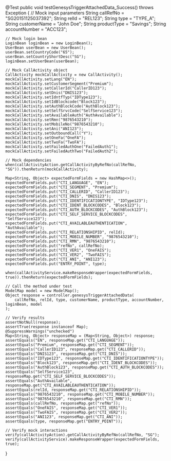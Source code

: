 @Test
public void testGenesysTriggerAttachedData_Success() throws Exception {
    // Mock input parameters
    String callRefNo = "SG20151125037392";
    String relId = "REL123";
    String type = "TYPE_A";
    String customerName = "John Doe";
    String productType = "Savings";
    String accountNumber = "ACC123";

    // Mock login bean
    LoginBean loginBean = new LoginBean();
    UserBean userBean = new UserBean();
    userBean.setCountryCode("65");
    userBean.setCountryShortDesc("SG");
    loginBean.setUserBean(userBean);

    // Mock CallActivity object
    CallActivity mockCallActivity = new CallActivity();
    mockCallActivity.setLang("EN");
    mockCallActivity.setCustomerSegment("Premium");
    mockCallActivity.setCallerId("CallerID123");
    mockCallActivity.setDnis("DNIS123");
    mockCallActivity.setIdntfTyp("IDType123");
    mockCallActivity.setIdBlockcode("Block123");
    mockCallActivity.setAuthBlockCode("AuthBlock123");
    mockCallActivity.setSelfSrvcCode("SelfService123");
    mockCallActivity.setAvailableAuth("AuthAvailable");
    mockCallActivity.setRmn("9876543210");
    mockCallActivity.setMobileNo("9876543210");
    mockCallActivity.setAni("ANI123");
    mockCallActivity.setOutboundCall("Y");
    mockCallActivity.setOneFa("OneFA");
    mockCallActivity.setTwoFa("TwoFA");
    mockCallActivity.setFailedAuthOne("FailedAuth1");
    mockCallActivity.setFailedAuthTwo("FailedAuth2");

    // Mock dependencies
    when(callActivityAction.getCallActivityByRefNo(callRefNo, "SG")).thenReturn(mockCallActivity);

    Map<String, Object> expectedFormFields = new HashMap<>();
    expectedFormFields.put("CTI_LANGUAGE", "EN");
    expectedFormFields.put("CTI_SEGMENT", "Premium");
    expectedFormFields.put("CTI_CALLERID", "CallerID123");
    expectedFormFields.put("CTI_DNIS", "DNIS123");
    expectedFormFields.put("CTI_IDENTIFICATIONTYPE", "IDType123");
    expectedFormFields.put("CTI_IDENT_BLOCKCODES", "Block123");
    expectedFormFields.put("CTI_AUTH_BLOCKCODES", "AuthBlock123");
    expectedFormFields.put("CTI_SELF_SERVICE_BLOCKCODES", "SelfService123");
    expectedFormFields.put("CTI_AVAILABLEAUTHENTICATION", "AuthAvailable");
    expectedFormFields.put("CTI_RELATIONSHIPID", relId);
    expectedFormFields.put("CTI_MOBILE_NUMBER", "9876543210");
    expectedFormFields.put("CTI_RMN", "9876543210");
    expectedFormFields.put("refNo", callRefNo);
    expectedFormFields.put("CTI_VER1", "OneFAIS");
    expectedFormFields.put("CTI_VER2", "TwoFAIS");
    expectedFormFields.put("CTI_ANI", "ANI123");
    expectedFormFields.put("ENTRY_POINT", type);

    when(callActivityService.makeResponseWrapper(expectedFormFields, true)).thenReturn(expectedFormFields);

    // Call the method under test
    ModelMap model = new ModelMap();
    Object response = controller.genesysTriggerAttachedData(
        callRefNo, relId, type, customerName, productType, accountNumber, loginBean, model
    );

    // Verify results
    assertNotNull(response);
    assertTrue(response instanceof Map);
    @SuppressWarnings("unchecked")
    Map<String, Object> responseMap = (Map<String, Object>) response;
    assertEquals("EN", responseMap.get("CTI_LANGUAGE"));
    assertEquals("Premium", responseMap.get("CTI_SEGMENT"));
    assertEquals("CallerID123", responseMap.get("CTI_CALLERID"));
    assertEquals("DNIS123", responseMap.get("CTI_DNIS"));
    assertEquals("IDType123", responseMap.get("CTI_IDENTIFICATIONTYPE"));
    assertEquals("Block123", responseMap.get("CTI_IDENT_BLOCKCODES"));
    assertEquals("AuthBlock123", responseMap.get("CTI_AUTH_BLOCKCODES"));
    assertEquals("SelfService123", responseMap.get("CTI_SELF_SERVICE_BLOCKCODES"));
    assertEquals("AuthAvailable", responseMap.get("CTI_AVAILABLEAUTHENTICATION"));
    assertEquals(relId, responseMap.get("CTI_RELATIONSHIPID"));
    assertEquals("9876543210", responseMap.get("CTI_MOBILE_NUMBER"));
    assertEquals("9876543210", responseMap.get("CTI_RMN"));
    assertEquals(callRefNo, responseMap.get("refNo"));
    assertEquals("OneFAIS", responseMap.get("CTI_VER1"));
    assertEquals("TwoFAIS", responseMap.get("CTI_VER2"));
    assertEquals("ANI123", responseMap.get("CTI_ANI"));
    assertEquals(type, responseMap.get("ENTRY_POINT"));

    // Verify mock interactions
    verify(callActivityAction).getCallActivityByRefNo(callRefNo, "SG");
    verify(callActivityService).makeResponseWrapper(expectedFormFields, true);
}
